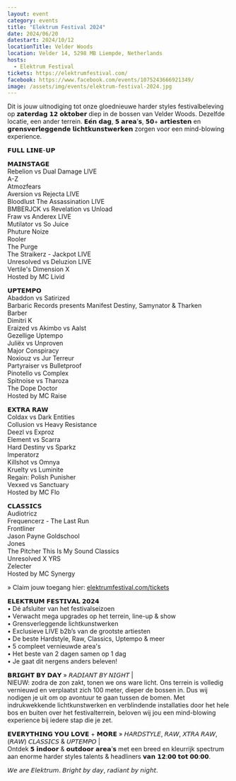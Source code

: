 ```yaml
---
layout: event
category: events
title: "Elektrum Festival 2024"
date: 2024/06/20
datestart: 2024/10/12
locationTitle: Velder Woods
location: Velder 14, 5298 MB Liempde, Netherlands
hosts:
  - Elektrum Festival
tickets: https://elektrumfestival.com/
facebook: https://www.facebook.com/events/1075243666921349/
image: /assets/img/events/elektrum-festival-2024.jpg
---
```


Dit is jouw uitnodiging tot onze gloednieuwe harder styles festivalbeleving op 𝘇𝗮𝘁𝗲𝗿𝗱𝗮𝗴 𝟭𝟮 𝗼𝗸𝘁𝗼𝗯𝗲𝗿 diep in de bossen van Velder Woods. Dezelfde locatie, een ander terrein. 𝗘𝗲́𝗻 𝗱𝗮𝗴, 𝟱 𝗮𝗿𝗲𝗮’𝘀, 𝟱𝟬+ 𝗮𝗿𝘁𝗶𝗲𝘀𝘁𝗲𝗻 en 𝗴𝗿𝗲𝗻𝘀𝘃𝗲𝗿𝗹𝗲𝗴𝗴𝗲𝗻𝗱𝗲 𝗹𝗶𝗰𝗵𝘁𝗸𝘂𝗻𝘀𝘁𝘄𝗲𝗿𝗸𝗲𝗻 zorgen voor een mind-blowing experience.

𝗙𝗨𝗟𝗟 𝗟𝗜𝗡𝗘-𝗨𝗣

𝗠𝗔𝗜𝗡𝗦𝗧𝗔𝗚𝗘  
Rebelion vs Dual Damage LIVE  
A-Z  
Atmozfears  
Aversion vs Rejecta LIVE  
Bloodlust The Assassination LIVE  
BMBERJCK vs Revelation vs Unload  
Fraw vs Anderex LIVE  
Mutilator vs So Juice  
Phuture Noize  
Rooler  
The Purge  
The Straikerz - Jackpot LIVE  
Unresolved vs Deluzion LIVE  
Vertile's Dimension X  
Hosted by MC Livid

𝗨𝗣𝗧𝗘𝗠𝗣𝗢  
Abaddon vs Satirized  
Barbaric Records presents Manifest Destiny, Samynator & Tharken  
Barber  
Dimitri K  
Eraized vs Akimbo vs Aalst  
Gezellige Uptempo  
Juliëx vs Unproven  
Major Conspiracy  
Noxiouz vs Jur Terreur  
Partyraiser vs Bulletproof  
Pinotello vs Complex  
Spitnoise vs Tharoza  
The Dope Doctor  
Hosted by MC Raise

𝗘𝗫𝗧𝗥𝗔 𝗥𝗔𝗪  
Coldax vs Dark Entities  
Collusion vs Heavy Resistance  
Deezl vs Exproz  
Element vs Scarra  
Hard Destiny vs Sparkz  
Imperatorz  
Killshot vs Omnya  
Kruelty vs Luminite  
Regain: Polish Punisher  
Vexxed vs Sanctuary  
Hosted by MC Flo

𝗖𝗟𝗔𝗦𝗦𝗜𝗖𝗦  
Audiotricz  
Frequencerz - The Last Run  
Frontliner  
Jason Payne Goldschool  
Jones  
The Pitcher This Is My Sound Classics  
Unresolved X YRS  
Zelecter  
Hosted by MC Synergy

» Claim jouw toegang hier: [elektrumfestival.com/tickets](https://l.facebook.com/l.php?u=http%3A%2F%2Felektrumfestival.com%2Ftickets&h=AT0Jnej6zrKhZV49qP2NGN_anXb7_peXScBtJ9OhCmLxtIjeKVS7iiGA8HRVogbZUSMpdg5dtifjffZmwnrGiJ6UNBGxXVArsXpioOK6E_Wgi3cWx0plvfU0CEn1ntOqMFc4hyWbAGTxLuI&__tn__=q&c[0]=AT1Sqr0hdGYCD57RE1lIselm4qL1v7-y18-qr8wkb2C4qpKGqVlA5pDExi573Yo0zveF8pj_GNEXqNCE-XEi6kbeSKkr0AhEXc9RdN5h9HBc32WkfbsE5va8Wa-cFw1P2_2l-en0lOU4INa9JWT3IbL6kpwzJyHyB3HF1CBaAmKSDVS9jakv)

𝗘𝗟𝗘𝗞𝗧𝗥𝗨𝗠 𝗙𝗘𝗦𝗧𝗜𝗩𝗔𝗟 𝟮𝟬𝟮𝟰  
•⁠ ⁠Dé afsluiter van het festivalseizoen  
•⁠ ⁠⁠Verwacht mega upgrades op het terrein, line-up & show  
•⁠ ⁠⁠Grensverleggende lichtkunstwerken  
•⁠ ⁠⁠Exclusieve LIVE b2b’s van de grootste artiesten  
•⁠ ⁠⁠De beste Hardstyle, Raw, Classics, Uptempo & meer  
•⁠ ⁠⁠5 compleet vernieuwde area's  
•⁠ ⁠⁠Het beste van 2 dagen samen op 1 dag  
•⁠ ⁠⁠Je gaat dit nergens anders beleven!

𝗕𝗥𝗜𝗚𝗛𝗧 𝗕𝗬 𝗗𝗔𝗬 » 𝘙𝘈𝘋𝘐𝘈𝘕𝘛 𝘉𝘠 𝘕𝘐𝘎𝘏𝘛 |  
NIEUW: zodra de zon zakt, tonen we ons ware licht. Ons terrein is volledig vernieuwd en verplaatst zich 100 meter, dieper de bossen in. Dus wij nodigen je uit om op avontuur te gaan tussen de bomen. Met indrukwekkende lichtkunstwerken en verblindende installaties door het hele bos en buiten over het festivalterrein, beloven wij jou een mind-blowing experience bij iedere stap die je zet.

𝗘𝗩𝗘𝗥𝗬𝗧𝗛𝗜𝗡𝗚 𝗬𝗢𝗨 𝗟𝗢𝗩𝗘 + 𝗠𝗢𝗥𝗘 » 𝘏𝘈𝘙𝘋𝘚𝘛𝘠𝘓𝘌, 𝘙𝘈𝘞, 𝘟𝘛𝘙𝘈 𝘙𝘈𝘞, (𝘙𝘈𝘞) 𝘊𝘓𝘈𝘚𝘚𝘐𝘊𝘚 & 𝘜𝘗𝘛𝘌𝘔𝘗𝘖 |  
Ontdek 𝟱 𝗶𝗻𝗱𝗼𝗼𝗿 & 𝗼𝘂𝘁𝗱𝗼𝗼𝗿 𝗮𝗿𝗲𝗮’𝘀 met een breed en kleurrijk spectrum aan enorme harder styles talents & headliners 𝘃𝗮𝗻 𝟭𝟮:𝟬𝟬 𝘁𝗼𝘁 𝟬𝟬:𝟬𝟬.

𝘞𝘦 𝘢𝘳𝘦 𝘌𝘭𝘦𝘬𝘵𝘳𝘶𝘮. 𝘉𝘳𝘪𝘨𝘩𝘵 𝘣𝘺 𝘥𝘢𝘺, 𝘳𝘢𝘥𝘪𝘢𝘯𝘵 𝘣𝘺 𝘯𝘪𝘨𝘩𝘵.